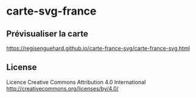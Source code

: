 # carte-svg-france

## Prévisualiser la carte
https://regisenguehard.github.io/carte-france-svg/carte-france-svg.html


## License
Licence Creative Commons Attribution 4.0 International
http://creativecommons.org/licenses/by/4.0/
